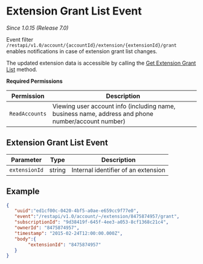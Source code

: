 # Extension Grant List Event

*Since 1.0.15 (Release 7.0)*

Event filter `/restapi/v1.0/account/{accountId}/extension/{extensionId}/grant` enables notifications in case of extension grant list changes.

The updated extension data is accessible by calling the [Get Extension Grant List](https://developers.ringcentral.com/api-reference#User-Settings-listExtensionGrants) method.

**Required Permissions**

| Permission     | Description           |
|----------------|-----------------------|
| `ReadAccounts` | Viewing user account info (including name, business name, address and phone number/account number) |

## Extension Grant List Event

| Parameter | Type | Description |
|-----------|------|-------------|
| `extensionId` | string | Internal identifier of an extension |


## Example

```json
{
   "uuid":"ed1cf00c-0420-4bf5-a0ae-e659cc9f77e0",
   "event":"/restapi/v1.0/account/~/extension/8475874957/grant",
   "subscriptionId": "9d38419f-645f-4ee3-a053-8cf1368c21c4",
   "ownerId": "8475874957",
   "timestamp": "2015-02-24T12:00:00.000Z",
   "body":{
        "extensionId": "8475874957"
   }
}
```

